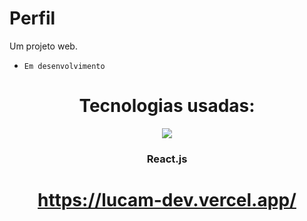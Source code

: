 # Perfil
Um projeto web. <br>
- `Em desenvolvimento`
<div align="center">

# Tecnologias usadas:

<img src="https://readme-components.vercel.app/api?component=logo&logo=React&text=false&animation=spin&textfill=bface6&"/>
<h3 align="center">React.js</h3>

#  https://lucam-dev.vercel.app/
</div>
